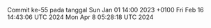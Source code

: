 Commit ke-55 pada tanggal Sun Jan 01 14:00 2023 +0100
Fri Feb 16 14:43:06 UTC 2024
Mon Apr  8 05:28:18 UTC 2024
